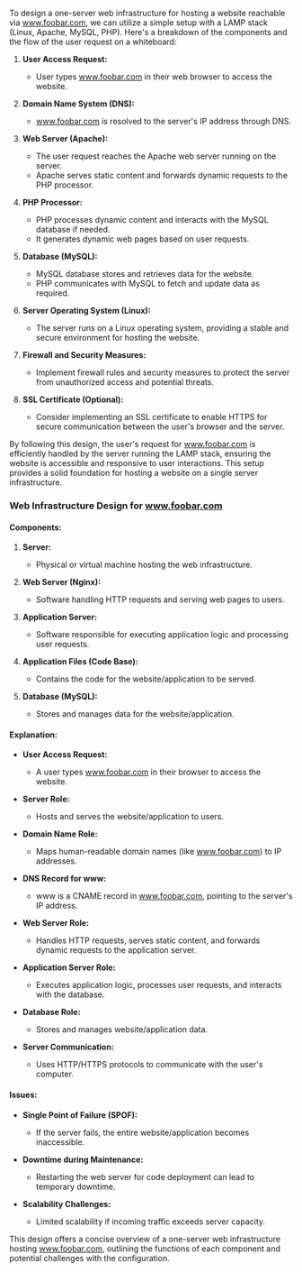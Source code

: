 To design a one-server web infrastructure for hosting a website reachable via www.foobar.com, we can utilize a simple setup with a LAMP stack (Linux, Apache, MySQL, PHP). Here's a breakdown of the components and the flow of the user request on a whiteboard:

1. **User Access Request:**
   - User types www.foobar.com in their web browser to access the website.

2. **Domain Name System (DNS):**
   - www.foobar.com is resolved to the server's IP address through DNS.

3. **Web Server (Apache):**
   - The user request reaches the Apache web server running on the server.
   - Apache serves static content and forwards dynamic requests to the PHP processor.

4. **PHP Processor:**
   - PHP processes dynamic content and interacts with the MySQL database if needed.
   - It generates dynamic web pages based on user requests.

5. **Database (MySQL):**
   - MySQL database stores and retrieves data for the website.
   - PHP communicates with MySQL to fetch and update data as required.

6. **Server Operating System (Linux):**
   - The server runs on a Linux operating system, providing a stable and secure environment for hosting the website.

7. **Firewall and Security Measures:**
   - Implement firewall rules and security measures to protect the server from unauthorized access and potential threats.

8. **SSL Certificate (Optional):**
   - Consider implementing an SSL certificate to enable HTTPS for secure communication between the user's browser and the server.

By following this design, the user's request for www.foobar.com is efficiently handled by the server running the LAMP stack, ensuring the website is accessible and responsive to user interactions. This setup provides a solid foundation for hosting a website on a single server infrastructure.








### Web Infrastructure Design for www.foobar.com

#### Components:

1. **Server:**
   - Physical or virtual machine hosting the web infrastructure.

2. **Web Server (Nginx):**
   - Software handling HTTP requests and serving web pages to users.

3. **Application Server:**
   - Software responsible for executing application logic and processing user requests.

4. **Application Files (Code Base):**
   - Contains the code for the website/application to be served.

5. **Database (MySQL):**
   - Stores and manages data for the website/application.

#### Explanation:

- **User Access Request:**
   - A user types www.foobar.com in their browser to access the website.

- **Server Role:**
   - Hosts and serves the website/application to users.

- **Domain Name Role:**
   - Maps human-readable domain names (like www.foobar.com) to IP addresses.

- **DNS Record for www:**
   - www is a CNAME record in www.foobar.com, pointing to the server's IP address.

- **Web Server Role:**
   - Handles HTTP requests, serves static content, and forwards dynamic requests to the application server.

- **Application Server Role:**
   - Executes application logic, processes user requests, and interacts with the database.

- **Database Role:**
   - Stores and manages website/application data.

- **Server Communication:**
   - Uses HTTP/HTTPS protocols to communicate with the user's computer.

#### Issues:

- **Single Point of Failure (SPOF):**
   - If the server fails, the entire website/application becomes inaccessible.

- **Downtime during Maintenance:**
   - Restarting the web server for code deployment can lead to temporary downtime.

- **Scalability Challenges:**
   - Limited scalability if incoming traffic exceeds server capacity.

This design offers a concise overview of a one-server web infrastructure hosting www.foobar.com, outlining the functions of each component and potential challenges with the configuration.

